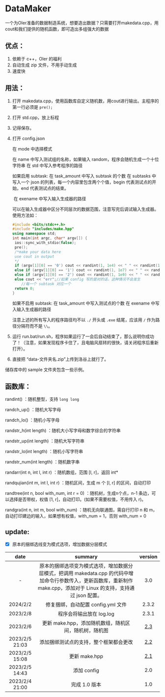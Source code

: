# DataMaker

一个为OIer准备的数据制造系统，想要造出数据？只需要打开makedata.cpp，用cout和我们提供的随机函数，即可造出多组强大的数据

## 优点：

1. 依赖于 c++，OIer 的福利
2. 自动生成 zip 文件，不用手动生成
3. 速度快

## 用法：

1. 打开 makedata.cpp，使用函数库自定义随机数，用cout进行输出。主程序的第一行必须是 `pre();`

2. 打开 std.cpp，放上标程

3. 记得保存。

4. 打开 config.json

   在 mode 中选择模式

   在 name 中写入测试组的名称，如果输入 random，程序会随机生成一个十位字符串
   在 std 中写入参考程序的路径

   如果启用 subtask:
       在 task_amount 中写入 subtask 的个数
       在 subtasks 中写入一个 json 的列表，每一个内容里包含两个个值，begin 代表测试点的开始，end 代表测试点的结束。

   ​	在 exename 中写入输入生成器的路径

   ​	可以在输入生成器中区分不同层次的数据范围，注意写完后调试输入生成器。使用方法如：

   ```cpp
   #include <bits/stdc++.h>
   #include "includes/make.hpp"
   using namespace std;
   int main(int argc, char* argv[]) {
   	ios::sync_with_stdio(false);
   	pre();
   	/*make your data here
   	use cout in output
   	*/
   	if (argv[1][0] == '0') cout << randint(1, 1e4) << " " << randint(1, 1e4);//第一种情况
   	else if (argv[1][0] == '1') cout << randint(1, 1e7) << " " << randint(1, 1e7);//第二种
   	else if (argv[1][0] == '2') cout << randint(1, 1e9) << " " << randint(1, 1e9);//第三种
   	else cout << "err";//如果 config 写的是对的话，这种情况不会发生
       //每一个 subtask 对应一个
   	return 0;
   }
   
   ```

   

   如果不启用 subtask:
       在 task_amount 中写入测试点的个数
       在 exename 中写入输入生成器的路径

   注意上述的所有写入的程序路径均不以 `./` 开头或 `.exe` 结尾，应该用 `/` 作为路径分隔符而不是 `\\`。

5. 运行 run.bat/run.sh，程序如果运行了一会后自动结束了，那么说明你成功了！（注意，如果发现程序卡住了，且电脑风扇转的很快，请关闭程序后重新打开）。

6. 直接把 “data-文件夹名.zip”上传到洛谷上就行了。

储存库中的 sample 文件夹包含一些示例。

## 函数库：

randint() ：随机整型，支持 `long long`

randch_up() ：随机大写字母

randch_lo() ：随机小写字母

randstr_h(int length) ：随机大小写字母和数字综合的字符串

randstr_up(int length) ：随机大写字符串

randstr_lo(int length) ：随机小写字符串

randstr_num(int length) ：随机数字串

randarr(int n, int l, int r) ：随机数组，范围 [l, r]，返回 int*

randqujian(int m, int l, int r) ：随机区间，生成 m 个 [l, r] 的区间，自动打印

randtree(int n, bool with_num, int r = 0) ：随机树，生成n个点，n-1 条边，可以选择是否带权，权值 [1, r]，自动打印。(如果不需要权值，不用传入 r)。

randgra(int n, int m, bool with_num) ：随机无向联通图，需自行打印 n 和 m，自动打印建边的输入，如果想有权值，with_num = 1，否则 with_num = 0

## update:

- [x] 原本的捆绑选线变为模式选项，增加数据分层模式

| date |   summary   |   version   |
| :--------------: | :---: | :---: |
| - | 原本的捆绑选项变为模式选项，增加数据分层模式，把调用 makedata.cpp 的代码中增加命令行参数传入，更新函数库，重新制作 make.cpp，添加对于 Linux 的支持，支持通过 json 配置。 | 3.0 |
| 2024/2/2 | 修复捆绑，自动配置 config.yml 文件 | 2.3.2 |
| 2023/2/8 | 程序会将输出放在 log.log | 2.3.1 |
| 2023/2/6 | 更新 make.hpp，添加随机数组，随机区间，随机树，随机图 | [2.3](https://github.com/ZhongTianrui/DataMaker/releases/tag/2.3) |
| 2023/2/5 21:03 | 添加捆绑测试点的支持，整个框架都会更改 | [2.2](https://github.com/ZhongTianrui/DataMaker/releases/tag/v2.2) |
|      2023/2/5 15:08          | 更新 make.hpp | [2.1](https://github.com/ZhongTianrui/DataMaker/releases/tag/v2.1) |
|        2023/2/5 14:43        | 添加 config | 2.0 |
|2023/2/4 21:00 |完成 1.0 版本|1.0|

